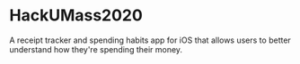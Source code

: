 # HackUMass2020
A receipt tracker and spending habits app for iOS that allows users to better understand how they're spending their money.
